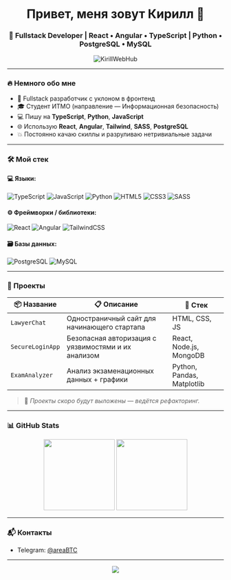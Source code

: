 <h1 align="center">Привет, меня зовут Кирилл 👋</h1>
<h3 align="center">🚀 Fullstack Developer | React • Angular • TypeScript | Python • PostgreSQL • MySQL</h3>

<p align="center">
  <img src="https://komarev.com/ghpvc/?username=KirillWebHub&label=Profile%20views&color=0e75b6&style=flat" alt="KirillWebHub" />
</p>

---

### 🔥 Немного обо мне

- 🧠 Fullstack разработчик с уклоном в фронтенд
- 🎓 Студент ИТМО (направление — Информационная безопасность)
- 💻 Пишу на **TypeScript**, **Python**, **JavaScript**
- 🌐 Использую **React**, **Angular**, **Tailwind**, **SASS**, **PostgreSQL**
- 💥 Постоянно качаю скиллы и разруливаю нетривиальные задачи
---

### 🛠 Мой стек

#### 💻 Языки:
![TypeScript](https://img.shields.io/badge/TypeScript-007ACC?style=flat&logo=typescript&logoColor=white)
![JavaScript](https://img.shields.io/badge/JavaScript-F7DF1E?style=flat&logo=javascript&logoColor=black)
![Python](https://img.shields.io/badge/Python-3776AB?style=flat&logo=python&logoColor=white)
![HTML5](https://img.shields.io/badge/HTML5-E34F26?style=flat&logo=html5&logoColor=white)
![CSS3](https://img.shields.io/badge/CSS3-1572B6?style=flat&logo=css3&logoColor=white)
![SASS](https://img.shields.io/badge/SASS-CC6699?style=flat&logo=sass&logoColor=white)

#### ⚙️ Фреймворки / библиотеки:
![React](https://img.shields.io/badge/React-20232A?style=flat&logo=react&logoColor=61DAFB)
![Angular](https://img.shields.io/badge/Angular-DD0031?style=flat&logo=angular&logoColor=white)
![TailwindCSS](https://img.shields.io/badge/TailwindCSS-06B6D4?style=flat&logo=tailwindcss&logoColor=white)

#### 🗃️ Базы данных:
![PostgreSQL](https://img.shields.io/badge/PostgreSQL-4169E1?style=flat&logo=postgresql&logoColor=white)
![MySQL](https://img.shields.io/badge/MySQL-4479A1?style=flat&logo=mysql&logoColor=white)

---

### 🚀 Проекты

| 📦 Название | 📋 Описание | 🧰 Стек |
|------------|-------------|---------|
| `LawyerChat` | Одностраничный сайт для начинающего стартапа | HTML, CSS, JS |
| `SecureLoginApp` | Безопасная авторизация с уязвимостями и их анализом | React, Node.js, MongoDB |
| `ExamAnalyzer` | Анализ экзаменационных данных + графики | Python, Pandas, Matplotlib |

> 🔗 *Проекты скоро будут выложены — ведётся рефакторинг.*

---

### 📊 GitHub Stats

<p align="center">
  <img src="https://github-readme-stats.vercel.app/api?username=KirillWebHub&show_icons=true&theme=radical" height="165">
  <img src="https://github-readme-streak-stats.herokuapp.com?user=KirillWebHub&theme=radical&hide_border=false" height="165">
</p>

---

### 📬 Контакты

- Telegram: [@areaBTC](https://t.me/areaBTC)

---

<p align="center">
  <img src="https://readme-typing-svg.demolab.com?font=Fira+Code&size=22&duration=3000&pause=1000&center=true&vCenter=true&width=435&lines=Готов+к+разработке;Готов+учиться;Готов+решать+сложные+задачи;Ищу+возможности+для+роста!">
</p>



